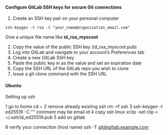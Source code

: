 #### Configure GitLab SSH keys for secure Git connections

1. Create an SSH key pair on your personal computer

```
ssh-keygen -t rsa -C "your_name@organization_email.com"
```

Give a unique file name like **id_rsa_myscoot**

2. Copy the value of the public SSH key (id_rsa_myscoot.pub)
3. Log into GitLab and navigate to your account’s Preferences tab
4. Create a new GitLab SSH key
5. Paste the public key in as the value and set an expiration date
6. Copy the SSH URL of the GitLab repo you wish to clone
7. Issue a git clone command with the SSH URL

#### Ubuntu

Setting up ssh

1 go to home
cd ~
2 remove already existing ssh
rm -rf ssh
3 ssh-keygen -t ed25519 -C "<comment>"
comment may be email id
4 copy ssh
linux xclip -sel clip < ~/.ssh/id_ed25519.pub
5 add on gitlab

6 verify your connection (host name)
ssh -T git@gitlab.example.com
